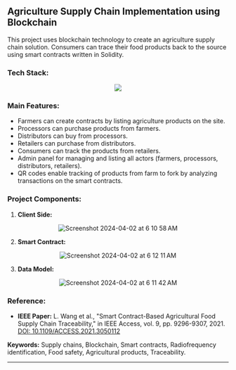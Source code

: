 ## Agriculture Supply Chain Implementation using Blockchain

This project uses blockchain technology to create an agriculture supply chain solution. Consumers can trace their food products back to the source using smart contracts written in Solidity.

### Tech Stack:

<div align="center">
    <img src="https://skillicons.dev/icons?i=solidity,typescript,nextjs,tailwind" /><br>
</div>

### Main Features:

-  Farmers can create contracts by listing agriculture products on the site.
-  Processors can purchase products from farmers.
-  Distributors can buy from processors.
-  Retailers can purchase from distributors.
-  Consumers can track the products from retailers.
-  Admin panel for managing and listing all actors (farmers, processors, distributors, retailers).
-  QR codes enable tracking of products from farm to fork by analyzing transactions on the smart contracts.

### Project Components:

1. **Client Side:**
<div align="center">
  
![Screenshot 2024-04-02 at 6 10 58 AM](https://github.com/parikshith078/supply_chain/assets/90703086/53b85225-04ad-42e1-8436-d90faa92504f)

</div>

2. **Smart Contract:**
<div align="center">
  
![Screenshot 2024-04-02 at 6 12 11 AM](https://github.com/parikshith078/supply_chain/assets/90703086/cc0b219c-e2b7-417e-8b0a-5891609da202)
  
</div>

3. **Data Model:**
<div align="center">
  
![Screenshot 2024-04-02 at 6 11 42 AM](https://github.com/parikshith078/supply_chain/assets/90703086/79367f4d-7fdc-40af-8d45-628ad5844e82)

</div>



### Reference:

-  **IEEE Paper:** L. Wang et al., "Smart Contract-Based Agricultural Food Supply Chain Traceability," in IEEE Access, vol. 9, pp. 9296-9307, 2021. [DOI: 10.1109/ACCESS.2021.3050112](https://doi.org/10.1109/ACCESS.2021.3050112)
  
**Keywords:** Supply chains, Blockchain, Smart contracts, Radiofrequency identification, Food safety, Agricultural products, Traceability.

---
